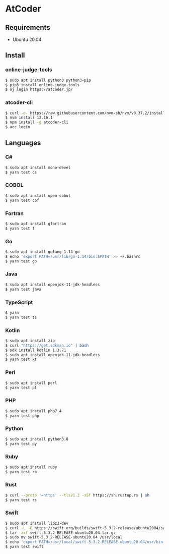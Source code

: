 # AtCoder

## Requirements

- Ubuntu 20.04

## Install

### online-judge-tools

```sh
$ sudo apt install python3 python3-pip
$ pip3 install online-judge-tools
$ oj login https://atcoder.jp/
```

### atcoder-cli

```sh
$ curl -o- https://raw.githubusercontent.com/nvm-sh/nvm/v0.37.2/install.sh | bash
$ nvm install 12.16.1
$ npm install -g atcoder-cli
$ acc login
```

## Languages

### C#

```sh
$ sudo apt install mono-devel
$ yarn test cs
```

### COBOL

```sh
$ sudo apt install open-cobol
$ yarn test cbf
```

### Fortran

```sh
$ sudo apt install gfortran
$ yarn test f
```

### Go

```sh
$ sudo apt install golang-1.14-go
$ echo 'export PATH=/usr/lib/go-1.14/bin:$PATH' >> ~/.bashrc
$ yarn test go
```

### Java

```sh
$ sudo apt install openjdk-11-jdk-headless
$ yarn test java
```

### TypeScript

```sh
$ yarn
$ yarn test ts
```

### Kotlin

```sh
$ sudo apt install zip
$ curl "https://get.sdkman.io" | bash
$ sdk install kotlin 1.3.71
$ sudo apt install openjdk-11-jdk-headless
$ yarn test kt
```

### Perl

```sh
$ sudo apt install perl
$ yarn test pl
```

### PHP

```sh
$ sudo apt install php7.4
$ yarn test php
```

### Python

```sh
$ sudo apt install python3.8
$ yarn test py
```

### Ruby

```sh
$ sudo apt install ruby
$ yarn test rb
```

### Rust

```sh
$ curl --proto '=https' --tlsv1.2 -sSf https://sh.rustup.rs | sh
$ yarn test rs
```

### Swift

```sh
$ sudo apt install libz3-dev
$ curl -L -O https://swift.org/builds/swift-5.3.2-release/ubuntu2004/swift-5.3.2-RELEASE/swift-5.3.2-RELEASE-ubuntu20.04.tar.gz
$ tar -zxf swift-5.3.2-RELEASE-ubuntu20.04.tar.gz
$ sudo mv swift-5.3.2-RELEASE-ubuntu20.04 /usr/local
$ echo 'export PATH=/usr/local/swift-5.3.2-RELEASE-ubuntu20.04/usr/bin:$PATH' >> ~/.bashrc
$ yarn test swift
```
